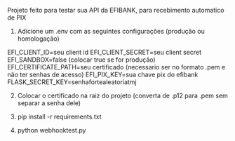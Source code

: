Projeto feito para testar sua API da EFIBANK, para recebimento automatico de PIX

1. Adicione um .env com as seguintes configurações (produção ou homologação)

EFI_CLIENT_ID=seu client id
EFI_CLIENT_SECRET=seu client secret
EFI_SANDBOX=false (colocar true se for produção)
EFI_CERTIFICATE_PATH=seu certificado (necessario ser no formato .pem e não ter senhas de acesso)
EFI_PIX_KEY=sua chave pix do efibank
FLASK_SECRET_KEY=senhafortealeatoriatmj

2. Colocar o certificado na raiz do projeto (converta de .p12 para .pem sem separar a senha dele)

3. pip install -r requirements.txt

4. python webhooktest.py